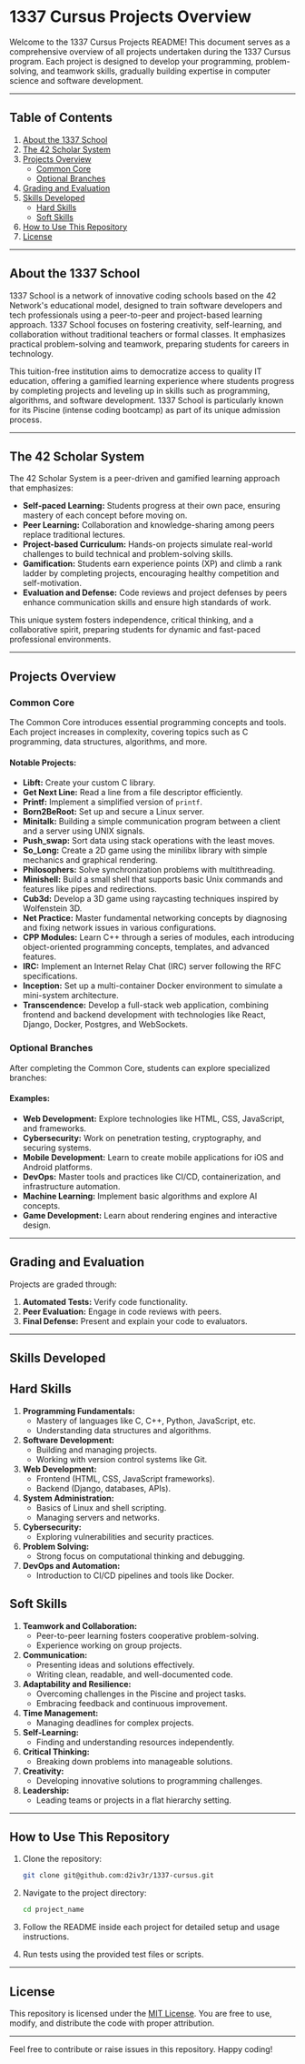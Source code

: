 # 1337 Cursus Projects Overview

Welcome to the 1337 Cursus Projects README! This document serves as a comprehensive overview of all projects undertaken during the 1337 Cursus program. Each project is designed to develop your programming, problem-solving, and teamwork skills, gradually building expertise in computer science and software development.

---

## Table of Contents

1. [About the 1337 School](#about-the-1337-School)
2. [The 42 Scholar System](#the-42-scholar-system)
3. [Projects Overview](#projects-overview)
   - [Common Core](#common-core)
   - [Optional Branches](#optional-branches)
4. [Grading and Evaluation](#grading-and-evaluation)
5. [Skills Developed](#skills-developed)
   - [Hard Skills](#Hard-skills)
   - [Soft Skills](#Soft-skills)
6. [How to Use This Repository](#how-to-use-this-repository)
7. [License](#license)

---

## About the 1337 School

1337 School is a network of innovative coding schools based on the 42 Network's educational model, designed to train software developers and tech professionals using a peer-to-peer and project-based learning approach. 1337 School focuses on fostering creativity, self-learning, and collaboration without traditional teachers or formal classes. It emphasizes practical problem-solving and teamwork, preparing students for careers in technology.

This tuition-free institution aims to democratize access to quality IT education, offering a gamified learning experience where students progress by completing projects and leveling up in skills such as programming, algorithms, and software development. 1337 School is particularly known for its Piscine (intense coding bootcamp) as part of its unique admission process.

---

## The 42 Scholar System

The 42 Scholar System is a peer-driven and gamified learning approach that emphasizes:

- **Self-paced Learning:** Students progress at their own pace, ensuring mastery of each concept before moving on.
- **Peer Learning:** Collaboration and knowledge-sharing among peers replace traditional lectures.
- **Project-based Curriculum:** Hands-on projects simulate real-world challenges to build technical and problem-solving skills.
- **Gamification:** Students earn experience points (XP) and climb a rank ladder by completing projects, encouraging healthy competition and self-motivation.
- **Evaluation and Defense:** Code reviews and project defenses by peers enhance communication skills and ensure high standards of work.

This unique system fosters independence, critical thinking, and a collaborative spirit, preparing students for dynamic and fast-paced professional environments.

---

## Projects Overview

### Common Core

The Common Core introduces essential programming concepts and tools. Each project increases in complexity, covering topics such as C programming, data structures, algorithms, and more.

#### Notable Projects:

- **Libft:** Create your custom C library.
- **Get Next Line:** Read a line from a file descriptor efficiently.
- **Printf:** Implement a simplified version of `printf`.
- **Born2BeRoot:** Set up and secure a Linux server.
- **Minitalk:** Building a simple communication program between a client and a server using UNIX signals.
- **Push_swap:** Sort data using stack operations with the least moves.
- **So_Long:** Create a 2D game using the minilibx library with simple mechanics and graphical rendering.
- **Philosophers:** Solve synchronization problems with multithreading.
- **Minishell:** Build a small shell that supports basic Unix commands and features like pipes and redirections.
- **Cub3d:** Develop a 3D game using raycasting techniques inspired by Wolfenstein 3D.
- **Net Practice:** Master fundamental networking concepts by diagnosing and fixing network issues in various configurations.
- **CPP Modules:** Learn C++ through a series of modules, each introducing object-oriented programming concepts, templates, and advanced features.
- **IRC:** Implement an Internet Relay Chat (IRC) server following the RFC specifications.
- **Inception:** Set up a multi-container Docker environment to simulate a mini-system architecture.
- **Transcendence:** Develop a full-stack web application, combining frontend and backend development with technologies like React, Django, Docker, Postgres, and WebSockets.

### Optional Branches

After completing the Common Core, students can explore specialized branches:

#### Examples:

- **Web Development:** Explore technologies like HTML, CSS, JavaScript, and frameworks.
- **Cybersecurity:** Work on penetration testing, cryptography, and securing systems.
- **Mobile Development:** Learn to create mobile applications for iOS and Android platforms.
- **DevOps:** Master tools and practices like CI/CD, containerization, and infrastructure automation.
- **Machine Learning:** Implement basic algorithms and explore AI concepts.
- **Game Development:** Learn about rendering engines and interactive design.

---

## Grading and Evaluation

Projects are graded through:

1. **Automated Tests:** Verify code functionality.
2. **Peer Evaluation:** Engage in code reviews with peers.
3. **Final Defense:** Present and explain your code to evaluators.

---

## Skills Developed

## **Hard Skills**
1. **Programming Fundamentals:**
   - Mastery of languages like C, C++, Python, JavaScript, etc.
   - Understanding data structures and algorithms.
2. **Software Development:**
   - Building and managing projects.
   - Working with version control systems like Git.
3. **Web Development:**
   - Frontend (HTML, CSS, JavaScript frameworks).
   - Backend (Django, databases, APIs).
4. **System Administration:**
   - Basics of Linux and shell scripting.
   - Managing servers and networks.
5. **Cybersecurity:**
   - Exploring vulnerabilities and security practices.
6. **Problem Solving:**
   - Strong focus on computational thinking and debugging.
7. **DevOps and Automation:**
   - Introduction to CI/CD pipelines and tools like Docker.

## **Soft Skills**
1. **Teamwork and Collaboration:**
   - Peer-to-peer learning fosters cooperative problem-solving.
   - Experience working on group projects.
2. **Communication:**
   - Presenting ideas and solutions effectively.
   - Writing clean, readable, and well-documented code.
3. **Adaptability and Resilience:**
   - Overcoming challenges in the Piscine and project tasks.
   - Embracing feedback and continuous improvement.
4. **Time Management:**
   - Managing deadlines for complex projects.
5. **Self-Learning:**
   - Finding and understanding resources independently.
6. **Critical Thinking:**
   - Breaking down problems into manageable solutions.
7. **Creativity:**
   - Developing innovative solutions to programming challenges.
8. **Leadership:**
   - Leading teams or projects in a flat hierarchy setting.

---

## How to Use This Repository

1. Clone the repository:

   ```bash
   git clone git@github.com:d2iv3r/1337-cursus.git
   ```

2. Navigate to the project directory:

   ```bash
   cd project_name
   ```

3. Follow the README inside each project for detailed setup and usage instructions.

4. Run tests using the provided test files or scripts.

---

## License

This repository is licensed under the [MIT License](LICENSE). You are free to use, modify, and distribute the code with proper attribution.

---

Feel free to contribute or raise issues in this repository. Happy coding!

